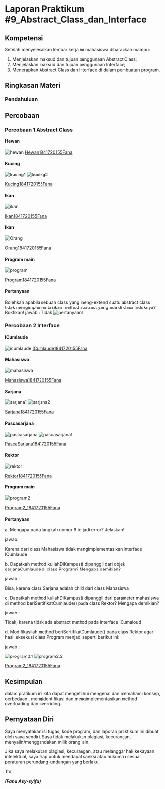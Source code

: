 # Laporan Praktikum #9_Abstract_Class_dan_Interface

## Kompetensi

Setelah menyelesaikan lembar kerja ini mahasiswa diharapkan mampu: 
1. Menjelaskan maksud dan tujuan penggunaan Abstract Class; 
2. Menjelaskan maksud dan tujuan penggunaan Interface; 
3. Menerapkan Abstract Class dan Interface di dalam pembuatan program. 

## Ringkasan Materi

### Pendahuluan


## Percobaan

### Percobaan 1  Abstract Class 

#### Hewan 

![hewan](img/hewan.PNG)
[Hewan1841720155Fana](../../src/9_Abstract_Class_dan_Interface/Hewan1841720155Fana.java)

#### Kucing

![kucing1](img/kucing1.PNG)
![kucing2](img/kucing2.PNG)

[Kucing1841720155Fana](../../src/9_Abstract_Class_dan_Interface/Kucing1841720155Fana.java)

#### Ikan

![ikan](img/ikan.PNG)

[Ikan1841720155Fana](../../src/9_Abstract_Class_dan_Interface/Ikan1841720155Fana.java)

#### Ikan

![Orang](img/Orang.PNG)

[Orang1841720155Fana](../../src/9_Abstract_Class_dan_Interface/Orang1841720155Fana.java)

#### Program main

![program](img/program.PNG)

[Program1841720155Fana](../../src/9_Abstract_Class_dan_Interface/Program1841720155Fana.java)

#### Pertanyaan

Bolehkah apabila sebuah class yang meng-extend suatu abstract class tidak mengimplementasikan method abstract yang ada di class induknya? Buktikan!
jawab :
Tidak 
![pertanyaan1](img/pertanyaan1.PNG)

### Percobaan 2 Interface 

#### ICumlaude 

![icumlaude](img/icumlaude.PNG)
[ICumlaude1841720155Fana](../../src/9_Abstract_Class_dan_Interface/Icumlaude1841720155Fana.java)

#### Mahasiswa

![mahasiswa](img/mahasiswa.PNG)

[Mahasiswa1841720155Fana](../../src/9_Abstract_Class_dan_Interface/Mahasiswa1841720155Fana.java)

#### Sarjana

![sarjana1](img/sarjana1.PNG)
![sarjana2](img/sarjana2.PNG)

[Sarjana1841720155Fana](../../src/9_Abstract_Class_dan_Interface/Sarjana1841720155Fana.java)

#### Pascasarjana

![pascasarjana](img/pascasarjana.PNG)
![pascasarjana1](img/pascasarjana1.PNG)

[PascaSarjana1841720155Fana](../../src/9_Abstract_Class_dan_Interface/PascaSarjana1841720155Fana.java)

#### Rektor

![rektor](img/rektor.PNG)

[Rektor1841720155Fana](../../src/9_Abstract_Class_dan_Interface/Rektor1841720155Fana.java)

#### Program main

![program2](img/program2.PNG)

[Program2_1841720155Fana](../../src/9_Abstract_Class_dan_Interface/Program2_1841720155Fana.java)

#### Pertanyaan

a. Mengapa pada langkah nomor 9 terjadi error? Jelaskan!

jawab:

Karena dari class Mahasiswa tidak mengimplementasikan interface ICumlaude

b. Dapatkah method kuliahDiKampus() dipanggil dari objek sarjanaCumlaude di class Program? Mengapa demikian?  

jawab :

Bisa, karena class Sarjana adalah child dari class Mahasiswa

c. Dapatkah method kuliahDiKampus() dipanggil dari parameter mahasiswa di method beriSertifikatCumlaude() pada class Rektor? Mengapa demikian? 

jawab :

Tidak, karena tidak ada abstract method pada interface ICumaloud

d. Modifikasilah method beriSertifikatCumlaude() pada class Rektor agar hasil eksekusi class Program menjadi seperti berikut ini: 

jawab :

![program2.1](img/program2.1.PNG)
![program2.2](img/program2.2.PNG)

[Program2_1841720155Fana](../../src/9_Abstract_Class_dan_Interface/Program2_1841720155Fana.java)



## Kesimpulan

dalam pratikum ini kita dapat mengetahui mengenal dan memahami konsep, oerbedaan , mengidentifikasi dan mengimplementasikan method overloading dan overriding..

## Pernyataan Diri

Saya menyatakan isi tugas, kode program, dan laporan praktikum ini dibuat oleh saya sendiri. Saya tidak melakukan plagiasi, kecurangan, menyalin/menggandakan milik orang lain.

Jika saya melakukan plagiasi, kecurangan, atau melanggar hak kekayaan intelektual, saya siap untuk mendapat sanksi atau hukuman sesuai peraturan perundang-undangan yang berlaku.

Ttd,



***(Fana Asy-syifa)***

